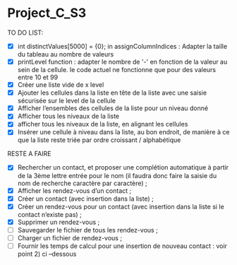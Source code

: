 # Project_C_S3

TO DO LIST:

- [x] int distinctValues[5000] = {0}; in assignColumnIndices : Adapter la taille du tableau au nombre de valeurs
- [x] printLevel function : adapter le nombre de '-' en fonction de la valeur au sein de la cellule. le code actuel ne fonctionne que pour des valeurs entre 10 et 99
- [x] Créer une liste vide de x level
- [x] Ajouter les cellules dans la liste en tête de la liste avec une saisie sécurisée sur le level de la cellule
- [x] Afficher l’ensembles des cellules de la liste pour un niveau donné
- [x] Afficher tous les niveaux de la liste
- [x] afficher tous les niveaux de la liste, en alignant les cellules
- [x] Insérer une cellule à niveau dans la liste, au bon endroit, de manière à ce que la liste reste triée par ordre croissant / alphabétique

RESTE A FAIRE

- [x] Rechercher un contact, et proposer une complétion automatique à partir de la 3ème lettre entrée pour le nom (il faudra donc faire la saisie du nom de recherche caractère par caractère) ;
- [x] Afficher les rendez-vous d’un contact ;
- [x] Créer un contact (avec insertion dans la liste) ;
- [x] Créer un rendez-vous pour un contact (avec insertion dans la liste si le contact n’existe pas) ;
- [x] Supprimer un rendez-vous ;
- [ ] Sauvegarder le fichier de tous les rendez-vous ;
- [ ] Charger un fichier de rendez-vous ;
- [ ] Fournir les temps de calcul pour une insertion de nouveau contact : voir point 2) ci –dessous
